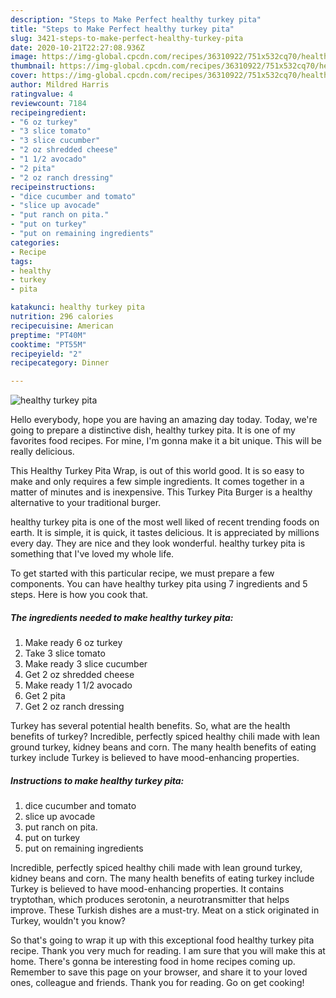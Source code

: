 ```yaml
---
description: "Steps to Make Perfect healthy turkey pita"
title: "Steps to Make Perfect healthy turkey pita"
slug: 3421-steps-to-make-perfect-healthy-turkey-pita
date: 2020-10-21T22:27:08.936Z
image: https://img-global.cpcdn.com/recipes/36310922/751x532cq70/healthy-turkey-pita-recipe-main-photo.jpg
thumbnail: https://img-global.cpcdn.com/recipes/36310922/751x532cq70/healthy-turkey-pita-recipe-main-photo.jpg
cover: https://img-global.cpcdn.com/recipes/36310922/751x532cq70/healthy-turkey-pita-recipe-main-photo.jpg
author: Mildred Harris
ratingvalue: 4
reviewcount: 7184
recipeingredient:
- "6 oz turkey"
- "3 slice tomato"
- "3 slice cucumber"
- "2 oz shredded cheese"
- "1 1/2 avocado"
- "2 pita"
- "2 oz ranch dressing"
recipeinstructions:
- "dice cucumber and tomato"
- "slice up avocade"
- "put ranch on pita."
- "put on turkey"
- "put on remaining ingredients"
categories:
- Recipe
tags:
- healthy
- turkey
- pita

katakunci: healthy turkey pita 
nutrition: 296 calories
recipecuisine: American
preptime: "PT40M"
cooktime: "PT55M"
recipeyield: "2"
recipecategory: Dinner

---
```



![healthy turkey pita](https://img-global.cpcdn.com/recipes/36310922/751x532cq70/healthy-turkey-pita-recipe-main-photo.jpg)

Hello everybody, hope you are having an amazing day today. Today, we're going to prepare a distinctive dish, healthy turkey pita. It is one of my favorites food recipes. For mine, I'm gonna make it a bit unique. This will be really delicious.

This Healthy Turkey Pita Wrap, is out of this world good. It is so easy to make and only requires a few simple ingredients. It comes together in a matter of minutes and is inexpensive. This Turkey Pita Burger is a healthy alternative to your traditional burger.

healthy turkey pita is one of the most well liked of recent trending foods on earth. It is simple, it is quick, it tastes delicious. It is appreciated by millions every day. They are nice and they look wonderful. healthy turkey pita is something that I've loved my whole life.


To get started with this particular recipe, we must prepare a few components. You can have healthy turkey pita using 7 ingredients and 5 steps. Here is how you cook that.

<!--inarticleads1-->

##### The ingredients needed to make healthy turkey pita:

1. Make ready 6 oz turkey
1. Take 3 slice tomato
1. Make ready 3 slice cucumber
1. Get 2 oz shredded cheese
1. Make ready 1 1/2 avocado
1. Get 2 pita
1. Get 2 oz ranch dressing


Turkey has several potential health benefits. So, what are the health benefits of turkey? Incredible, perfectly spiced healthy chili made with lean ground turkey, kidney beans and corn. The many health benefits of eating turkey include Turkey is believed to have mood-enhancing properties. 

<!--inarticleads2-->

##### Instructions to make healthy turkey pita:

1. dice cucumber and tomato
1. slice up avocade
1. put ranch on pita.
1. put on turkey
1. put on remaining ingredients


Incredible, perfectly spiced healthy chili made with lean ground turkey, kidney beans and corn. The many health benefits of eating turkey include Turkey is believed to have mood-enhancing properties. It contains tryptothan, which produces serotonin, a neurotransmitter that helps improve. These Turkish dishes are a must-try. Meat on a stick originated in Turkey, wouldn&#39;t you know? 

So that's going to wrap it up with this exceptional food healthy turkey pita recipe. Thank you very much for reading. I am sure that you will make this at home. There's gonna be interesting food in home recipes coming up. Remember to save this page on your browser, and share it to your loved ones, colleague and friends. Thank you for reading. Go on get cooking!

